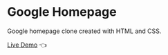 # Google Homepage

Google homepage clone created with HTML and CSS.

[Live Demo](https://maaniaaa.github.io/Google-Homepage/) :point_left:
